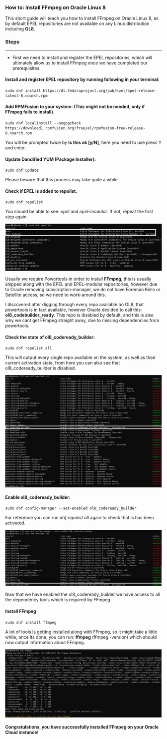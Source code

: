 ### How to: Install FFmpeg on Oracle Linux 8

This short guide will teach you how to install FFmpeg on Oracle Linux 8, as by default EPEL repositories are not available on any Linux distribution including **OL8**.

### Steps

---

- First we need to install and register the EPEL repositories, which will ultimately allow us to install FFmpeg once we have completed our prerequisites.

#### Install and register EPEL repository by running following in your terminal:

```
sudo dnf install https://dl.fedoraproject.org/pub/epel/epel-release-latest-8.noarch.rpm
```

#### Add RPMFusion to your system: (This might not be needed, only if FFmpeg fails to install).

```
sudo dnf localinstall --nogpgcheck https://download1.rpmfusion.org/free/el/rpmfusion-free-release-8.noarch.rpm
```

You will be prompted twice by **Is this ok [y/N]**, here you need to use press Y and enter.

#### Update Dandified YUM (Package Installer):

```
sudo dnf update
```

Please beware that this process may take quite a while.

#### Check if EPEL is added to repolist.

```
sudo dnf repolist
```

You should be able to see: _epel_ and _epel-modular_. If not, repeat the first step again.

![](./resources/repolist-epel.png?raw=true)

Usually we require Powertools in order to install **FFmpeg**, this is usually shipped along with the EPEL and EPEL-modular repositories, however due to Oracle removing subscription-manager, we do not have Foreman Kello or Satellite access, so we need to work-around this.

I discovered after digging through every repo available on OL8, that powertools is in fact available, however Oracle decided to call this: **ol8_codebuilder_ready**. This repo is disabled by default, and this is also why we cant get FFmpeg straight away, due to missing dependencies from powertools.

#### Check the state of ol8_codeready_builder:

```
sudo dnf repolist all
```

This will output every single repo available on the system, as well as their current activation state, from here you can also see that ol8_codeready_builder is disabled.

![](./resources/codeready-disabled.png?raw=true)

#### Enable ol8_codeready_builder:

```
sudo dnf config-manager --set-enabled ol8_codeready_builder
```

For reference you can run _dnf repolist all_ again to check that is has been activated.

![](./resources/codeready-enabled.png?raw=true)

Now that we have enabled the ol8_codeready_builder we have access to all the dependency tools which is required by FFmpeg.

#### Install FFmpeg

```
sudo dnf install ffmpeg
```

A lot of tools is getting installed along with FFmpeg, so it might take a little while, once its done, you can run: **ffmpeg** (ffmpeg -version) which should now output information about FFmpeg.

![](./resources/ffmpeg.png?raw=true)

#### Congratulations, you have successfully installed FFmpeg on your Oracle Cloud instance!
